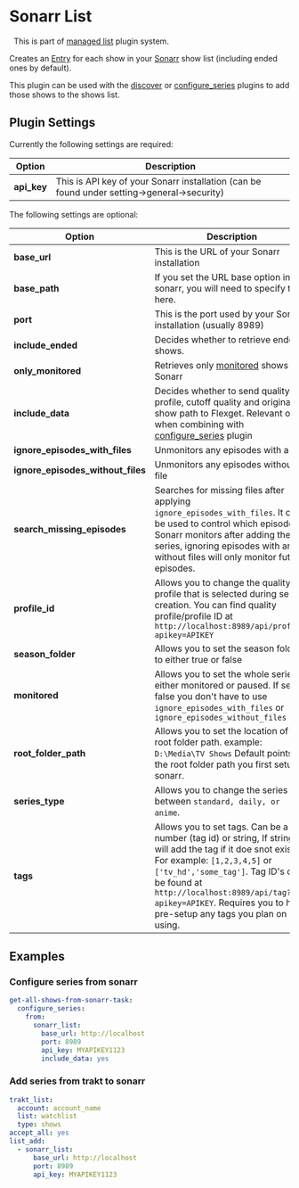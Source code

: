 # Sonarr List
<div class="alert alert-success" role="info">
  
  <span class="glyphicon glyphicon glyphicon-cog"></span>
  &nbsp; This is part of [managed list](/Plugins/List) plugin system.
</div>

Creates an [Entry](/Entry) for each show in your [Sonarr](https://sonarr.tv/) show list (including ended ones by default).

This plugin can be used with the [discover](/Plugins/discover) or [configure_series](/Plugins/configure_series) plugins to add those shows to the shows list.

## Plugin Settings
Currently the following settings are required:


|  Option  |  Description 
| --- | --- |
| **api_key** | This is API key of your Sonarr installation (can be found under setting->general->security)   |

The following settings are optional:


|  Option  |  Description  | Default
| --- | --- |--- |
| **base_url** | This is the URL of your Sonarr installation| `http://localhost`.  |
| **base_path** | If you set the URL base option in sonarr, you will need to specify that here. | |
| **port** | This is the port used by your Sonarr installation (usually 8989)| `80`  |
| **include_ended** |  Decides whether to retrieve ended shows. | True  |
| **only_monitored** |  Retrieves only [monitored](https://github.com/Sonarr/Sonarr/wiki/Monitoring-Series-and-Episodes) shows on Sonarr|False  |
| **include_data** |  Decides whether to send quality profile, cutoff quality and original show path to Flexget. Relevant only when combining with  [configure_series](https://flexget.com/wiki/Plugins/configure_series) plugin | False
| **ignore_episodes_with_files** | Unmonitors any episodes with a file|False |
| **ignore_episodes_without_files** | Unmonitors any episodes without a file| False | 
| **search_missing_episodes**  | Searches for missing files after applying `ignore_episodes_with_files`. It can be used to control which episodes Sonarr monitors after adding the series, ignoring episodes with and without files will only monitor future episodes.| True |
| **profile_id**  | Allows you to change the quality profile that is selected during series creation. You can find quality profile/profile ID at `http://localhost:8989/api/profile?apikey=APIKEY`|1 |
| **season_folder**  | Allows you to set the season folder to either true or false| False |
| **monitored**  | Allows you to set the whole series to either monitored or paused. If set to false you don't have to use `ignore_episodes_with_files` or `ignore_episodes_without_files`| True |
| **root_folder_path**  | Allows you to set the location of the root folder path. example: `D:\Media\TV Shows` Default points to the root folder path you first setup in sonarr. |
| **series_type**  | Allows you to change the series type between `standard, daily, or anime`.|`standard` |
| **tags**  | Allows you to set tags. Can be a number (tag id) or string, If string it will add the tag if it doe snot exist. For example: `[1,2,3,4,5]` or `['tv_hd','some_tag']`. Tag ID's can be found at `http://localhost:8989/api/tag?apikey=APIKEY`. Requires you to have pre-setup any tags you plan on using. | [0] (not passing any tags) |

  
## Examples

### Configure series from sonarr

```yaml
get-all-shows-from-sonarr-task:
  configure_series:
    from:
      sonarr_list:
        base_url: http://localhost
        port: 8989
        api_key: MYAPIKEY1123
        include_data: yes
```

### Add series from trakt to sonarr
```yaml
trakt_list:
  account: account_name
  list: watchlist
  type: shows
accept_all: yes
list_add:
  - sonarr_list:
      base_url: http://localhost
      port: 8989
      api_key: MYAPIKEY1123
```
